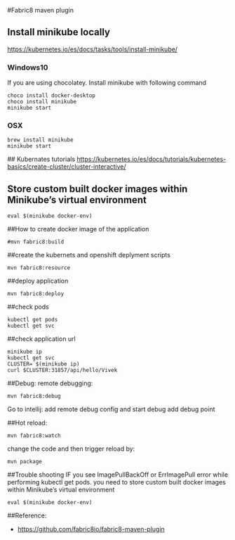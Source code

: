 #Fabric8 maven plugin
## Install minikube locally

https://kubernetes.io/es/docs/tasks/tools/install-minikube/

### Windows10
If you are using chocolatey. Install minikube with following command
```
choco install docker-desktop
choco install minikube
minikube start
```

### OSX
```
brew install minikube
minikube start
```

## Kubernates tutorials
https://kubernetes.io/es/docs/tutorials/kubernetes-basics/create-cluster/cluster-interactive/

## Store  custom built docker images within Minikube’s virtual environment 
```
eval $(minikube docker-env)
```

##How  to create docker image of the application

```
#mvn fabric8:build
```

##create the kubernets and openshift deplyment scripts
```
mvn fabric8:resource
```

##deploy application
```
mvn fabric8:deploy
```

##check pods
```
kubectl get pods
kubectl get svc
```
##check application url
```
minikube ip
kubectl get svc
CLUSTER= $(minikube ip)
curl $CLUSTER:31857/api/hello/Vivek
```

##Debug:
remote debugging:
```
mvn fabric8:debug
```
Go to intellij:
add remote debug config and start debug
add debug point 


##Hot reload:
```
mvn fabric8:watch
```
change the code and then trigger reload by:
```
mvn package 
```
##Trouble shooting
IF you see ImagePullBackOff or ErrImagePull    error while performing kubectl get pods. you need to store custom built docker images within Minikube’s virtual environment 
```
eval $(minikube docker-env)
```

##Reference:
- https://github.com/fabric8io/fabric8-maven-plugin
